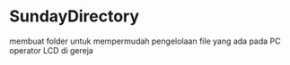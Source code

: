 # SundayDirectory
membuat folder untuk mempermudah pengelolaan file yang ada pada PC operator LCD di gereja

